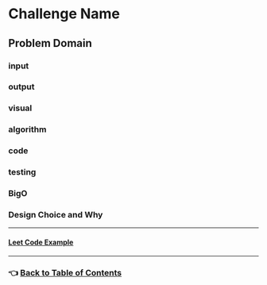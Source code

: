 # Challenge Name

## Problem Domain 

### **input**

### **output**

### **visual**

### **algorithm**

### **code**

### **testing**

### **BigO**

### **Design Choice and Why**

-----

#### [**Leet Code Example**](https://leetcode.com/problems/two-sum)

-----

### 👈 [Back to Table of Contents](../toc.md)
